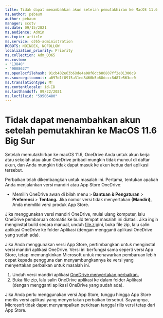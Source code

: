 ```yaml
---
title: Tidak dapat menambahkan akun setelah pemutakhiran ke MacOS 11.6 Big Sur
ms.author: pebaum
author: pebaum
manager: scotv
ms.date: 09/15/2021
ms.audience: Admin
ms.topic: article
ms.service: o365-administration
ROBOTS: NOINDEX, NOFOLLOW
localization_priority: Priority
ms.collection: Adm_O365
ms.custom:
- "13840"
- "9008627"
ms.openlocfilehash: 91cb402e63b68de4a08f6dcb80807ff2e01300c9
ms.sourcegitcommit: a097d1f8915a31ed8460b5b68dccc8d87e563cc0
ms.translationtype: MT
ms.contentlocale: id-ID
ms.lasthandoff: 09/22/2021
ms.locfileid: "59506480"
---
```

# <a name="unable-to-add-an-account-after-upgrading-to-macos-116-big-sur"></a>Tidak dapat menambahkan akun setelah pemutakhiran ke MacOS 11.6 Big Sur

Setelah memutakhirkan ke macOS 11.6, OneDrive Anda untuk akun kerja atau sekolah atau akun OneDrive pribadi mungkin tidak muncul di daftar akun, dan Anda mungkin tidak dapat masuk ke akun kedua dari aplikasi tersebut.

Perbaikan telah dikembangkan untuk masalah ini. Pertama, tentukan apakah Anda menjalankan versi mandiri atau App Store OneDrive:

- Memilih OneDrive awan di bilah menu > **Bantuan & Pengaturan**  >  **Preferensi**  >  **Tentang.** Jika nomor versi tidak menyertakan **(Mandiri),** Anda memiliki versi produk App Store.

Jika menggunakan versi mandiri OneDrive, mulai ulang komputer, lalu OneDrive pembaruan otomatis ke build tempat masalah ini diatasi. Jika ingin menginstal build secara manual, unduh [file.zip](https://oneclient.sfx.ms/Mac/Prod/21.170.0822.0003/OneDrive.zip)ini, buka file zip, lalu salin aplikasi OneDrive ke folder Aplikasi (dengan mengganti aplikasi OneDrive yang sudah ada).

Jika Anda menggunakan versi App Store, pertimbangkan untuk menginstal versi mandiri aplikasi OneDrive. Versi ini berfungsi sama seperti versi App Store, tetapi memungkinkan Microsoft untuk menawarkan pembaruan lebih cepat kepada pengguna dan menyambungkannya ke versi yang menyertakan perbaikan untuk masalah ini.

1. Unduh versi mandiri aplikasi [OneDrive menyertakan perbaikan.](https://oneclient.sfx.ms/Mac/Prod/21.170.0822.0003/OneDrive.zip)
2. Buka file zip, lalu salin OneDrive aplikasi ke dalam folder Aplikasi (dengan mengganti aplikasi OneDrive yang sudah ada).

Jika Anda perlu menggunakan versi App Store, tunggu hingga App Store merilis versi aplikasi yang menyertakan perbaikan tersebut. Sayangnya, Microsoft tidak dapat menyampaikan perkiraan tanggal rilis versi tetap dari App Store.


